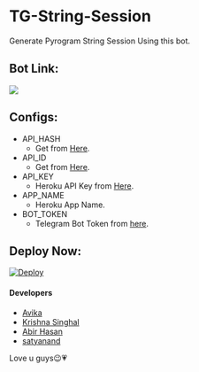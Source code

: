 # TG-String-Session
Generate Pyrogram String Session Using this bot.

## Bot Link:
<a href="https://t.me/pyrogram_string_genrobot"><img src="https://img.shields.io/badge/Telegram-Bot-blue.svg?logo=telegram"></a>

## Configs:
- API_HASH
  - Get from [Here](https://my.telegram.org).
- API_ID
  - Get from [Here](https://my.telegram.org).
- API_KEY
  - Heroku API Key from [Here](https://dashboard.heroku.com/account).
- APP_NAME
  - Heroku App Name.
- BOT_TOKEN
  - Telegram Bot Token from [here](https://t.me/BotFather).

## Deploy Now:
[![Deploy](https://www.herokucdn.com/deploy/button.svg)](https://heroku.com/deploy?template=https://github.com/satyanandatripathi/TG-String-Session/tree/main)


#### Developers
- [Avika](https://t.me/avika_5555)
- [Krishna Singhal](https://github.com/Krishna-Singhal)
- [Abir Hasan](https://github.com/AbirHasan2005)
- [satyanand](https://github.com/satyanandatripathi)

Love u guys😉💗
